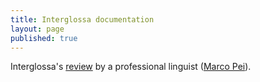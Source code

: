 ```yaml
---
title: Interglossa documentation
layout: page
published: true
---
```



Interglossa's [review](interglossa/mario-a-pei-s-review-hogben.md) by a professional linguist ([Marco Pei](https://en.wikipedia.org/wiki/Mario_Pei)).